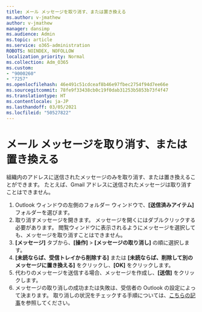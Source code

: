 ```yaml
---
title: メール メッセージを取り消す、または置き換える
ms.author: v-jmathew
author: v-jmathew
manager: dansimp
ms.audience: Admin
ms.topic: article
ms.service: o365-administration
ROBOTS: NOINDEX, NOFOLLOW
localization_priority: Normal
ms.collection: Adm_O365
ms.custom:
- "9000260"
- "7257"
ms.openlocfilehash: 46e491c51cdceaf8b46e97fbec2754f94d7ee66e
ms.sourcegitcommit: 78fe9f33438cb0c19f0dab31253b5853b73f4f47
ms.translationtype: HT
ms.contentlocale: ja-JP
ms.lasthandoff: 03/05/2021
ms.locfileid: "50527822"
---
```

# <a name="recall-or-replace-email-message"></a>メール メッセージを取り消す、または置き換える

組織内のアドレスに送信されたメッセージのみを取り消す、または置き換えることができます。 たとえば、Gmail アドレスに送信されたメッセージは取り消すことはできません。

1. Outlook ウィンドウの左側のフォルダー ウィンドウで、**[送信済みアイテム]** フォルダーを選びます。
2. 取り消すメッセージを開きます。 メッセージを開くにはダブルクリックする必要があります。 閲覧ウィンドウに表示されるようにメッセージを選択しても、メッセージを取り消すことはできません。
3. **[メッセージ]** タブから、**[操作]** > **[メッセージの取り消し]** の順に選択します。
4. **[未読ならば、受信トレイから削除する]** または **[未読ならば、削除して別のメッセージに置き換える]** をクリックし、**[OK]** をクリックします。
5. 代わりのメッセージを送信する場合、メッセージを作成し、**[送信]** をクリックします。
6. メッセージの取り消しの成功または失敗は、受信者の Outlook の設定によって決まります。 取り消しの状況をチェックする手順については、[こちらの記事](https://support.office.com/article/recall-or-replace-an-email-message-that-you-sent-35027f88-d655-4554-b4f8-6c0729a723a0#tocheck)を参照してください。

